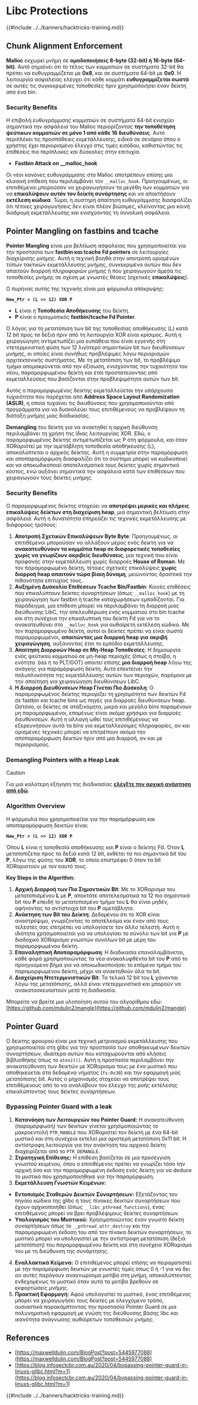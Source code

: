 # Libc Protections

{{#include ../../banners/hacktricks-training.md}}

## Chunk Alignment Enforcement

**Malloc** εκχωρεί μνήμη σε **ομαδοποιήσεις 8-byte (32-bit) ή 16-byte (64-bit)**. Αυτό σημαίνει ότι το τέλος των κομματιών σε συστήματα 32-bit θα πρέπει να ευθυγραμμίζεται με **0x8**, και σε συστήματα 64-bit με **0x0**. Η λειτουργία ασφαλείας ελέγχει ότι κάθε κομμάτι **ευθυγραμμίζεται σωστά** σε αυτές τις συγκεκριμένες τοποθεσίες πριν χρησιμοποιήσει έναν δείκτη από ένα bin.

### Security Benefits

Η επιβολή ευθυγράμμισης κομματιών σε συστήματα 64-bit ενισχύει σημαντικά την ασφάλεια του Malloc περιορίζοντας **την τοποθέτηση ψεύτικων κομματιών σε μόνο 1 από κάθε 16 διευθύνσεις**. Αυτό περιπλέκει τις προσπάθειες εκμετάλλευσης, ειδικά σε σενάρια όπου ο χρήστης έχει περιορισμένο έλεγχο στις τιμές εισόδου, καθιστώντας τις επιθέσεις πιο περίπλοκες και δύσκολες στην επιτυχία.

- **Fastbin Attack on \_\_malloc_hook**

Οι νέοι κανόνες ευθυγράμμισης στο Malloc αποτρέπουν επίσης μια κλασική επίθεση που περιλαμβάνει τον `__malloc_hook`. Προηγουμένως, οι επιτιθέμενοι μπορούσαν να χειραγωγήσουν τα μεγέθη των κομματιών για να **επικαλύψουν αυτόν τον δείκτη συνάρτησης** και να αποκτήσουν **εκτέλεση κώδικα**. Τώρα, η αυστηρή απαίτηση ευθυγράμμισης διασφαλίζει ότι τέτοιες χειραγωγήσεις δεν είναι πλέον βιώσιμες, κλείνοντας μια κοινή διαδρομή εκμετάλλευσης και ενισχύοντας τη συνολική ασφάλεια.

## Pointer Mangling on fastbins and tcache

**Pointer Mangling** είναι μια βελτίωση ασφαλείας που χρησιμοποιείται για την προστασία των **fastbin και tcache Fd pointers** σε λειτουργίες διαχείρισης μνήμης. Αυτή η τεχνική βοηθά στην αποτροπή ορισμένων τύπων τακτικών εκμετάλλευσης μνήμης, συγκεκριμένα αυτών που δεν απαιτούν διαρροή πληροφοριών μνήμης ή που χειραγωγούν άμεσα τις τοποθεσίες μνήμης σε σχέση με γνωστές θέσεις (σχετικές **επικαλύψεις**).

Ο πυρήνας αυτής της τεχνικής είναι μια φόρμουλα απόκρυψης:

**`New_Ptr = (L >> 12) XOR P`**

- **L** είναι η **Τοποθεσία Αποθήκευσης** του δείκτη.
- **P** είναι ο πραγματικός **fastbin/tcache Fd Pointer**.

Ο λόγος για τη μετατόπιση των bit της τοποθεσίας αποθήκευσης (L) κατά 12 bit προς τα δεξιά πριν από τη λειτουργία XOR είναι κρίσιμος. Αυτή η χειραγώγηση αντιμετωπίζει μια ευπάθεια που είναι εγγενής στη ντετερμινιστική φύση των 12 λιγότερο σημαντικών bit των διευθύνσεων μνήμης, οι οποίες είναι συνήθως προβλέψιμες λόγω περιορισμών αρχιτεκτονικής συστήματος. Με τη μετατόπιση των bit, το προβλέψιμο τμήμα απομακρύνεται από την εξίσωση, ενισχύοντας την τυχαιότητα του νέου, παραμορφωμένου δείκτη και έτσι προστατεύοντας από εκμεταλλεύσεις που βασίζονται στην προβλεψιμότητα αυτών των bit.

Αυτός ο παραμορφωμένος δείκτης εκμεταλλεύεται την υπάρχουσα τυχαιότητα που παρέχεται από **Address Space Layout Randomization (ASLR)**, η οποία τυχαίνει τις διευθύνσεις που χρησιμοποιούνται από προγράμματα για να δυσκολεύει τους επιτιθέμενους να προβλέψουν τη διάταξη μνήμης μιας διαδικασίας.

**Demangling** του δείκτη για να ανακτηθεί η αρχική διεύθυνση περιλαμβάνει τη χρήση της ίδιας λειτουργίας XOR. Εδώ, ο παραμορφωμένος δείκτης αντιμετωπίζεται ως P στη φόρμουλα, και όταν XORαριστεί με την αμετάβλητη τοποθεσία αποθήκευσης (L), αποκαλύπτεται ο αρχικός δείκτης. Αυτή η συμμετρία στην παραμόρφωση και αποπαραμόρφωση διασφαλίζει ότι το σύστημα μπορεί να κωδικοποιεί και να αποκωδικοποιεί αποτελεσματικά τους δείκτες χωρίς σημαντικό κόστος, ενώ αυξάνει σημαντικά την ασφάλεια κατά των επιθέσεων που χειραγωγούν τους δείκτες μνήμης.

### Security Benefits

Ο παραμορφωμένος δείκτης στοχεύει να **αποτρέψει μερικές και πλήρεις επικαλύψεις δείκτων στη διαχείριση heap**, μια σημαντική βελτίωση στην ασφάλεια. Αυτή η δυνατότητα επηρεάζει τις τεχνικές εκμετάλλευσης με διάφορους τρόπους:

1. **Αποτροπή Σχετικών Επικαλύψεων Byte Byte**: Προηγουμένως, οι επιτιθέμενοι μπορούσαν να αλλάξουν μέρος ενός δείκτη για να **ανακατευθύνουν τα κομμάτια heap σε διαφορετικές τοποθεσίες χωρίς να γνωρίζουν ακριβείς διευθύνσεις**, μια τεχνική που είναι προφανής στην εκμετάλλευση χωρίς διαρροές **House of Roman**. Με τον παραμορφωμένο δείκτη, τέτοιες σχετικές επικαλύψεις **χωρίς διαρροή heap απαιτούν τώρα βίαιη δύναμη**, μειώνοντας δραστικά την πιθανότητα επιτυχίας τους.
2. **Αυξημένη Δυσκολία Επιθέσεων Tcache Bin/Fastbin**: Κοινές επιθέσεις που επικαλύπτουν δείκτες συναρτήσεων (όπως `__malloc_hook`) με τη χειραγώγηση των fastbin ή tcache καταχωρήσεων εμποδίζονται. Για παράδειγμα, μια επίθεση μπορεί να περιλαμβάνει τη διαρροή μιας διεύθυνσης LibC, την απελευθέρωση ενός κομματιού στο bin tcache και στη συνέχεια την επικαλυπτική του δείκτη Fd για να το ανακατευθύνει στο `__malloc_hook` για αυθαίρετη εκτέλεση κώδικα. Με τον παραμορφωμένο δείκτη, αυτοί οι δείκτες πρέπει να είναι σωστά παραμορφωμένοι, **απαιτώντας μια διαρροή heap για ακριβή χειραγώγηση**, αυξάνοντας έτσι το εμπόδιο εκμετάλλευσης.
3. **Απαίτηση Διαρροών Heap σε Μη-Heap Τοποθεσίες**: Η δημιουργία ενός ψεύτικου κομματιού σε μη-heap περιοχές (όπως η στοίβα, η ενότητα .bss ή το PLT/GOT) απαιτεί επίσης **μια διαρροή heap** λόγω της ανάγκης για παραμόρφωση δείκτη. Αυτό επεκτείνει την πολυπλοκότητα της εκμετάλλευσης αυτών των περιοχών, παρόμοια με την απαίτηση για χειραγώγηση διευθύνσεων LibC.
4. **Η Διαρροή Διευθύνσεων Heap Γίνεται Πιο Δύσκολη**: Ο παραμορφωμένος δείκτης περιορίζει τη χρησιμότητα των δεικτών Fd σε fastbin και tcache bins ως πηγές για διαρροές διευθύνσεων heap. Ωστόσο, οι δείκτες σε αταξινόμητα, μικρά και μεγάλα bins παραμένουν μη παραμορφωμένοι, επομένως είναι ακόμα χρήσιμοι για διαρροές διευθύνσεων. Αυτή η αλλαγή ωθεί τους επιτιθέμενους να εξερευνήσουν αυτά τα bins για εκμεταλλεύσιμες πληροφορίες, αν και ορισμένες τεχνικές μπορεί να επιτρέπουν ακόμα την αποπαραμόρφωση δεικτών πριν από μια διαρροή, αν και με περιορισμούς.

### **Demangling Pointers with a Heap Leak**

> [!CAUTION]
> Για μια καλύτερη εξήγηση της διαδικασίας [**ελέγξτε την αρχική ανάρτηση από εδώ**](https://maxwelldulin.com/BlogPost?post=5445977088).

### Algorithm Overview

Η φόρμουλα που χρησιμοποιείται για την παραμόρφωση και αποπαραμόρφωση δεικτών είναι:&#x20;

**`New_Ptr = (L >> 12) XOR P`**

Όπου **L** είναι η τοποθεσία αποθήκευσης και **P** είναι ο δείκτης Fd. Όταν **L** μετατοπίζεται προς τα δεξιά κατά 12 bit, εκθέτει τα πιο σημαντικά bit του **P**, λόγω της φύσης του **XOR**, το οποίο επιστρέφει 0 όταν τα bit XORαριστούν με τον εαυτό τους.

**Key Steps in the Algorithm:**

1. **Αρχική Διαρροή των Πιο Σημαντικών Bit**: Με το XORαρισμα του μετατοπισμένου **L** με **P**, αποκτάτε αποτελεσματικά τα 12 πιο σημαντικά bit του **P** επειδή το μετατοπισμένο τμήμα του **L** θα είναι μηδέν, αφήνοντας τα αντίστοιχα bit του **P** αμετάβλητα.
2. **Ανάκτηση των Bit του Δείκτη**: Δεδομένου ότι το XOR είναι αναστρέψιμο, γνωρίζοντας το αποτέλεσμα και έναν από τους τελεστές σας επιτρέπει να υπολογίσετε τον άλλο τελεστή. Αυτή η ιδιότητα χρησιμοποιείται για να υπολογίσει το σύνολο των bit για **P** με διαδοχικό XORαρισμα γνωστών συνόλων bit με μέρη του παραμορφωμένου δείκτη.
3. **Επαναληπτική Αποπαραμόρφωση**: Η διαδικασία επαναλαμβάνεται, κάθε φορά χρησιμοποιώντας τα νέα ανακαλυφθέντα bit του **P** από το προηγούμενο βήμα για να αποκωδικοποιήσει το επόμενο τμήμα του παραμορφωμένου δείκτη, μέχρι να ανακτηθούν όλα τα bit.
4. **Διαχείριση Ντετερμινιστικών Bit**: Τα τελικά 12 bit του **L** χάνονται λόγω της μετατόπισης, αλλά είναι ντετερμινιστικά και μπορούν να ανακατασκευαστούν μετά τη διαδικασία.

Μπορείτε να βρείτε μια υλοποίηση αυτού του αλγορίθμου εδώ: [https://github.com/mdulin2/mangle](https://github.com/mdulin2/mangle)

## Pointer Guard

Ο δείκτης φρουρού είναι μια τεχνική μετριασμού εκμετάλλευσης που χρησιμοποιείται στη glibc για την προστασία των αποθηκευμένων δεικτών συναρτήσεων, ιδιαίτερα αυτών που καταχωρούνται από κλήσεις βιβλιοθήκης όπως το `atexit()`. Αυτή η προστασία περιλαμβάνει την ανακατεύθυνση των δεικτών με XORαρισμα τους με ένα μυστικό που αποθηκεύεται στα δεδομένα νήματος (`fs:0x30`) και την εφαρμογή μιας μετατόπισης bit. Αυτός ο μηχανισμός στοχεύει να αποτρέψει τους επιτιθέμενους από το να αναλάβουν τον έλεγχο της ροής εκτέλεσης επικαλύπτοντας τους δείκτες συναρτήσεων.

### **Bypassing Pointer Guard with a leak**

1. **Κατανόηση των Λειτουργιών του Pointer Guard:** Η ανακατεύθυνση (παραμόρφωση) των δεικτών γίνεται χρησιμοποιώντας το μακροεντολή `PTR_MANGLE` που XORαριστεί τον δείκτη με ένα 64-bit μυστικό και στη συνέχεια εκτελεί μια αριστερή μετατόπιση 0x11 bit. Η αντίστροφη λειτουργία για την ανάκτηση του αρχικού δείκτη διαχειρίζεται από το `PTR_DEMANGLE`.
2. **Στρατηγική Επίθεσης:** Η επίθεση βασίζεται σε μια προσέγγιση γνωστού κειμένου, όπου ο επιτιθέμενος πρέπει να γνωρίζει τόσο την αρχική όσο και την παραμορφωμένη έκδοση ενός δείκτη για να deduce το μυστικό που χρησιμοποιήθηκε για την παραμόρφωση.
3. **Εκμετάλλευση Γνωστών Κειμένων:**
- **Εντοπισμός Σταθερών Δεικτών Συναρτήσεων:** Εξετάζοντας τον πηγαίο κώδικα της glibc ή τους πίνακες δεικτών συναρτήσεων που έχουν αρχικοποιηθεί (όπως `__libc_pthread_functions`), ένας επιτιθέμενος μπορεί να βρει προβλέψιμους δείκτες συναρτήσεων.
- **Υπολογισμός του Μυστικού:** Χρησιμοποιώντας έναν γνωστό δείκτη συναρτήσεων όπως το `__pthread_attr_destroy` και την παραμορφωμένη έκδοση του από τον πίνακα δεικτών συναρτήσεων, το μυστικό μπορεί να υπολογιστεί με την αντίστροφη μετατόπιση (δεξιά μετατόπιση) του παραμορφωμένου δείκτη και στη συνέχεια XORαρισμα του με τη διεύθυνση της συνάρτησης.
4. **Εναλλακτικά Κείμενα:** Ο επιτιθέμενος μπορεί επίσης να πειραματιστεί με την παραμόρφωση δεικτών με γνωστές τιμές όπως 0 ή -1 για να δει αν αυτές παράγουν αναγνωρίσιμα μοτίβα στη μνήμη, αποκαλύπτοντας ενδεχομένως το μυστικό όταν αυτά τα μοτίβα βρεθούν σε εκφορτώσεις μνήμης.
5. **Πρακτική Εφαρμογή:** Αφού υπολογιστεί το μυστικό, ένας επιτιθέμενος μπορεί να χειραγωγήσει τους δείκτες με ελεγχόμενο τρόπο, ουσιαστικά παρακάμπτοντας την προστασία Pointer Guard σε μια πολυνηματική εφαρμογή με γνώση της διεύθυνσης βάσης libc και ικανότητα ανάγνωσης αυθαίρετων τοποθεσιών μνήμης.

## References

- [https://maxwelldulin.com/BlogPost?post=5445977088](https://maxwelldulin.com/BlogPost?post=5445977088)
- [https://blog.infosectcbr.com.au/2020/04/bypassing-pointer-guard-in-linuxs-glibc.html?m=1](https://blog.infosectcbr.com.au/2020/04/bypassing-pointer-guard-in-linuxs-glibc.html?m=1)

{{#include ../../banners/hacktricks-training.md}}
